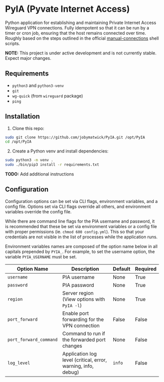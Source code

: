 # PyIA (Pyvate Internet Access)
Python application for establishing and maintaining Private Internet Access
Wireguard VPN connections. Fully idempotent so that it can be run by a timer or
cron job, ensuring that the host remains connected over time. Roughly based on
the steps outlined in the official
[manual-connections](https://github.com/pia-foss/manual-connections) shell
scripts.

**NOTE:** This project is under active development and is not currently stable.
Expect major changes.

## Requirements
- `python3` and `python3-venv`
- `git`
- `wg-quick` (from `wireguard` package)
- `ping`

## Installation
1. Clone this repo:
```bash
sudo git clone https://github.com/jobymatwick/PyIA.git /opt/PyIA
cd /opt/PyIA
```

2. Create a Python venv and install dependencies:
```bash
sudo python3 -m venv .
sudo ./bin/pip3 install -r requirements.txt
```

**TODO:** Add additional instructions

## Configuration
Configuration options can be set via CLI flags, environment variables, and a
config file. Options set via CLI flags override all others, and environment
variables override the config file.

While there are command line flags for the PIA username and password, it is
recommended that these be set via environment variables or a config file with
proper permissions (ie. `chmod 600 config.yml`). This so that your credentials
are not visible in the list of processes while the application runs.

Environment variables names are composed of the option name below in all
capitals prepended by `PYIA_`. For example, to set the username option, the
variable `PYIA_USERNAME` must be set.

| Option Name            | Description                                                   | Default | Required |
|------------------------|---------------------------------------------------------------|---------|----------|
| `username`             | PIA username                                                  | None    | True     |
| `password`             | PIA password                                                  | None    | True     |
| `region`               | Server region (View options with `PyIA -l`)                   | None    | True     |
| `port_forward`         | Enable port forwarding for the VPN connection                 | False   | False    |
| `port_forward_command` | Command to run if the forwarded port changes                  | None    | False    |
| `log_level`            | Application log level (critical, error, warning, info, debug) | `info`  | False    |
